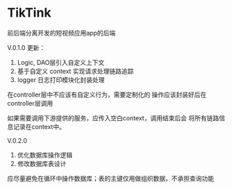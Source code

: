 # TikTink

前后端分离开发的短视频应用app的后端

V.0.1.0
更新：
1. Logic, DAO层引入自定义上下文
2. 基于自定义 context 实现请求处理链路追踪
3. logger 日志打印模块化封装处理

在controller层中不应该有自定义行为，需要定制化的
操作应该封装好后在controller层调用

如果需要调用下游提供的服务，应传入空白context，调用结束后会
将所有链路信息记录在context中。

V.0.2.0

1. 优化数据库操作逻辑
2. 修改数据库表设计

应尽量避免在循环中操作数据库；表的主键仅用做组织数据，不承担查询功能